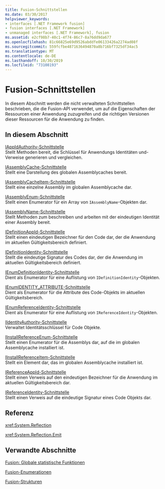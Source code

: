 ```yaml
---
title: Fusion-Schnittstellen
ms.date: 03/30/2017
helpviewer_keywords:
- interfaces [.NET Framework fusion]
- fusion interfaces [.NET Framework]
- unmanaged interfaces [.NET Framework], fusion
ms.assetid: e2cf98b7-40c1-4f74-86c7-8a76dd9da677
ms.openlocfilehash: 81c66825e69d9526abddfe06133426a2274ad08f
ms.sourcegitcommit: 559fcfbe4871636494870a8b716bf7325df34ac5
ms.translationtype: MT
ms.contentlocale: de-DE
ms.lasthandoff: 10/30/2019
ms.locfileid: "73108193"
---
```

# <a name="fusion-interfaces"></a>Fusion-Schnittstellen
In diesem Abschnitt werden die nicht verwalteten Schnittstellen beschrieben, die die Fusion-API verwendet, um auf die Eigenschaften der Ressourcen einer Anwendung zuzugreifen und die richtigen Versionen dieser Ressourcen für die Anwendung zu finden.  
  
## <a name="in-this-section"></a>In diesem Abschnitt  
 [IAppIdAuthority-Schnittstelle](iappidauthority-interface.md)  
 Stellt Methoden bereit, die Schlüssel für Anwendungs Identitäten und-Verweise generieren und vergleichen.  
  
 [IAssemblyCache-Schnittstelle](iassemblycache-interface.md)  
 Stellt eine Darstellung des globalen Assemblycaches bereit.  
  
 [IAssemblyCacheItem-Schnittstelle](iassemblycacheitem-interface.md)  
 Stellt eine einzelne Assembly im globalen Assemblycache dar.  
  
 [IAssemblyEnum-Schnittstelle](iassemblyenum-interface.md)  
 Stellt einen Enumerator für ein Array von `IAssemblyName`-Objekten dar.  
  
 [IAssemblyName-Schnittstelle](iassemblyname-interface.md)  
 Stellt Methoden zum beschreiben und arbeiten mit der eindeutigen Identität einer Assembly bereit.  
  
 [IDefinitionAppId-Schnittstelle](idefinitionappid-interface.md)  
 Stellt einen eindeutigen Bezeichner für den Code dar, der die Anwendung im aktuellen Gültigkeitsbereich definiert.  
  
 [IDefinitionIdentity-Schnittstelle](idefinitionidentity-interface.md)  
 Stellt die eindeutige Signatur des Codes dar, der die Anwendung im aktuellen Gültigkeitsbereich definiert.  
  
 [IEnumDefinitionIdentity-Schnittstelle](ienumdefinitionidentity-interface.md)  
 Dient als Enumerator für eine Auflistung von `IDefinitionIdentity`-Objekten.  
  
 [IEnumIDENTITY_ATTRIBUTE-Schnittstelle](ienumidentity-attribute-interface.md)  
 Dient als Enumerator für die Attribute des Code-Objekts im aktuellen Gültigkeitsbereich.  
  
 [IEnumReferenceIdentity-Schnittstelle](ienumreferenceidentity-interface.md)  
 Dient als Enumerator für eine Auflistung von `IReferenceIdentity`-Objekten.  
  
 [IIdentityAuthority-Schnittstelle](iidentityauthority-interface.md)  
 Verwaltet Identitätsschlüssel für Code Objekte.  
  
 [IInstallReferenceEnum-Schnittstelle](iinstallreferenceenum-interface.md)  
 Stellt einen Enumerator für die Assemblys dar, auf die im globalen Assemblycache installiert ist.  
  
 [IInstallReferenceItem-Schnittstelle](iinstallreferenceitem-interface.md)  
 Stellt ein Element dar, das im globalen Assemblycache installiert ist.  
  
 [IReferenceAppId-Schnittstelle](ireferenceappid-interface.md)  
 Stellt einen Verweis auf den eindeutigen Bezeichner für die Anwendung im aktuellen Gültigkeitsbereich dar.  
  
 [IReferenceIdentity-Schnittstelle](ireferenceidentity-interface.md)  
 Stellt einen Verweis auf die eindeutige Signatur eines Code Objekts dar.  
  
## <a name="reference"></a>Referenz  
 <xref:System.Reflection>  
  
 <xref:System.Reflection.Emit>  
  
## <a name="related-sections"></a>Verwandte Abschnitte  
 [Fusion: Globale statistische Funktionen](fusion-global-static-functions.md)  
  
 [Fusion-Enumerationen](fusion-enumerations.md)  
  
 [Fusion-Strukturen](fusion-structures.md)
